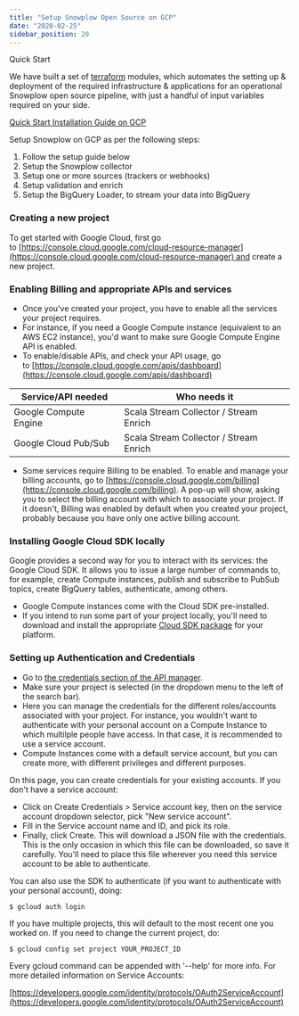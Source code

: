 ```yaml
---
title: "Setup Snowplow Open Source on GCP"
date: "2020-02-25"
sidebar_position: 20
---
```


Quick Start

We have built a set of [terraform](https://registry.terraform.io/namespaces/snowplow-devops) modules, which automates the setting up & deployment of the required infrastructure & applications for an operational Snowplow open source pipeline, with just a handful of input variables required on your side. 

[Quick Start Installation Guide on GCP](/docs/open-source-quick-start/quick-start-installation-guide-on-gcp/index.md)

Setup Snowplow on GCP as per the following steps:

1. Follow the setup guide below
2. Setup the Snowplow collector
3. Setup one or more sources (trackers or webhooks)
4. Setup validation and enrich
5. Setup the BigQuery Loader, to stream your data into BigQuery

### Creating a new project

To get started with Google Cloud, first go to [https://console.cloud.google.com/cloud-resource-manager](https://console.cloud.google.com/cloud-resource-manager) and create a new project.

### Enabling Billing and appropriate APIs and services

- Once you've created your project, you have to enable all the services your project requires.
- For instance, if you need a Google Compute instance (equivalent to an AWS EC2 instance), you'd want to make sure Google Compute Engine API is enabled.
- To enable/disable APIs, and check your API usage, go to [https://console.cloud.google.com/apis/dashboard](https://console.cloud.google.com/apis/dashboard)

| Service/API needed | Who needs it |
| --- | --- |
| Google Compute Engine | Scala Stream Collector / Stream Enrich |
| Google Cloud Pub/Sub | Scala Stream Collector / Stream Enrich |

- Some services require Billing to be enabled. To enable and manage your billing accounts, go to [https://console.cloud.google.com/billing](https://console.cloud.google.com/billing). A pop-up will show, asking you to select the billing account with which to associate your project. If it doesn't, Billing was enabled by default when you created your project, probably because you have only one active billing account.

### Installing Google Cloud SDK locally

Google provides a second way for you to interact with its services: the Google Cloud SDK. It allows you to issue a large number of commands to, for example, create Compute instances, publish and subscribe to PubSub topics, create BigQuery tables, authenticate, among others.

- Google Compute instances come with the Cloud SDK pre-installed.
- If you intend to run some part of your project locally, you'll need to download and install the appropriate [Cloud SDK package](https://cloud.google.com/sdk/) for your platform.

### Setting up Authentication and Credentials

- Go to [the credentials section of the API manager](https://console.cloud.google.com/apis/credentials).
- Make sure your project is selected (in the dropdown menu to the left of the search bar).
- Here you can manage the credentials for the different roles/accounts associated with your project. For instance, you wouldn't want to authenticate with your personal account on a Compute Instance to which multilple people have access. In that case, it is recommended to use a service account.
- Compute Instances come with a default service account, but you can create more, with different privileges and different purposes.

On this page, you can create credentials for your existing accounts. If you don't have a service account:

- Click on Create Credentials > Service account key, then on the service account dropdown selector, pick "New service account".
- Fill in the Service account name and ID, and pick its role.
- Finally, click Create. This will download a JSON file with the credentials. This is the only occasion in which this file can be downloaded, so save it carefully. You'll need to place this file wherever you need this service account to be able to authenticate.

You can also use the SDK to authenticate (if you want to authenticate with your personal account), doing:

```
$ gcloud auth login
```

If you have multiple projects, this will default to the most recent one you worked on. If you need to change the current project, do:

```
$ gcloud config set project YOUR_PROJECT_ID
```

Every gcloud command can be appended with '--help' for more info. For more detailed information on Service Accounts:

[https://developers.google.com/identity/protocols/OAuth2ServiceAccount](https://developers.google.com/identity/protocols/OAuth2ServiceAccount)
